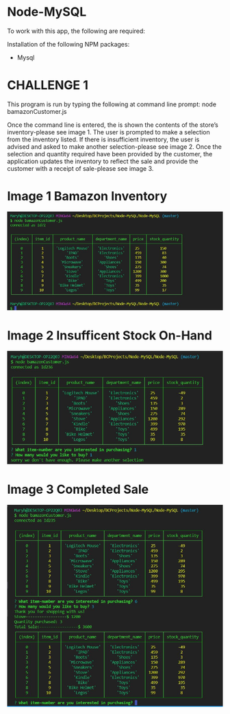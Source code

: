 # Node-MySQL


To work with this app, the following are required:


Installation of the following NPM packages:
* Mysql


# CHALLENGE 1

This program is run by typing the following at command line prompt:
node bamazonCustomer.js  

Once the command line is entered, the is shown the contents of the store’s inventory-please see image 1.
The user is prompted to make a selection from the inventory listed. If there is insufficient inventory, the user is advised and asked to make another selection-please see image 2.
Once the selection and quantity required have been provided by the customer, the application updates the inventory to reflect the sale and provide the customer with a receipt of sale-please see image 3.


# Image 1 Bamazon Inventory
![Bamazon Inventory](./images/inventory.jpg)




# Image 2 Insufficent Stock On-Hand
![Item not available](./images/tryAgain.jpg)



# Image 3 Completed Sale
![Completed Sale](./images/completedSale.jpg)
